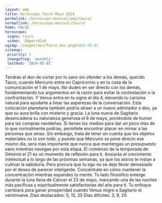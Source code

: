 ```yaml
---
layout: amp
title: Horoscopo Tauro Mayo 2024 
permalink: /horoscopo-mensual/amp/tauro/
normallink: /horoscopo-mensual/tauro/
home: FALSE
horoscopo:
 signo: tauro
 video: -DQpmrrAIeU
ogimg: /images/mes/Tauro_mes.png#2024-05-01
sitemap:
 priority: 1
 changefreq: 'monthly'
 lastmod: '2024-05-01'
---
```



Tendrás el don de cortar por lo sano sin ofender a los demás, querido Tauro, cuando Mercurio entre en Capricornio y en tu casa de la comunicación el 1 de mayo. No dudes en ser directo con los demás, fundamentando tus argumentos en la razón para evitar la contestación o la confrontación. Y Venus entra en tu signo el día 4, elevando tu carisma natural para ayudarte a limar las asperezas de la conversación. Esta colocación planetaria también podría atraer a un nuevo admirador o dos, ya que su aura brilla con misterio y gracia.
La luna nueva de Sagitario desencadena su naturaleza generosa el 8 de mayo, poniéndole de humor para las compras navideñas. Si tienes los medios para dar un poco más de lo que normalmente podrías, permítete encontrar placer en mimar a las personas que amas. Sin embargo, trata de tener en cuenta que los objetos materiales no lo son todo, y puesto que Mercurio se pone directo ese mismo día, será más importante que nunca que mantengas un presupuesto sano mientras navegas por esta etapa.
El comienzo de la temporada de Géminis el 21 es un momento de reflexión para ti. Ansiarás el crecimiento intelectual a lo largo de las próximas semanas, ya que los astros te instan a cultivar la sabiduría. Pero procura que tu ego no se deje llevar demasiado por el deseo de parecer inteligente. Concéntrate en cómo mantener la concentración mientras expandes tu mente.
Tu lado filosófico emerge durante la luna llena de Cáncer el 23 de mayo, marcando una de las noches más pacíficas y espiritualmente satisfactorias del año para ti. Tu enfoque cambiará para ganar prosperidad cuando Venus migre a Sagitario el veintinueve.
Días destacados: 5, 15, 25
Días difíciles: 3, 9, 20